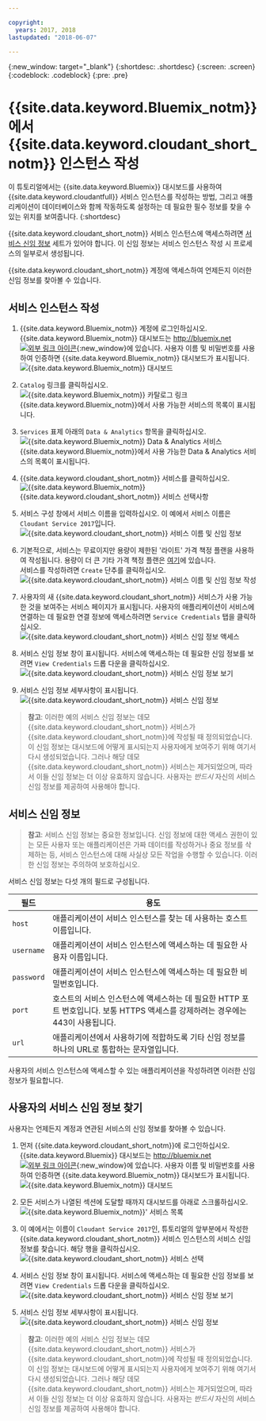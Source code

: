 ```yaml
---

copyright:
  years: 2017, 2018
lastupdated: "2018-06-07"

---
```


{:new_window: target="_blank"}
{:shortdesc: .shortdesc}
{:screen: .screen}
{:codeblock: .codeblock}
{:pre: .pre}

# {{site.data.keyword.Bluemix_notm}}에서 {{site.data.keyword.cloudant_short_notm}} 인스턴스 작성

이 튜토리얼에서는 {{site.data.keyword.Bluemix}} 대시보드를 사용하여 {{site.data.keyword.cloudantfull}} 서비스 인스턴스를 작성하는 방법,
그리고 애플리케이션이 데이터베이스와 함께 작동하도록 설정하는 데 필요한 필수 정보를 찾을 수 있는 위치를 보여줍니다.
{:shortdesc}

{{site.data.keyword.cloudant_short_notm}} 서비스 인스턴스에 액세스하려면 [서비스 신임 정보](#the-service-credentials) 세트가 있어야 합니다. 이 신임 정보는 서비스 인스턴스 작성 시 프로세스의 일부로서 생성됩니다.

{{site.data.keyword.cloudant_short_notm}} 계정에 액세스하여 언제든지 이러한 신임 정보를 찾아볼 수 있습니다.

## 서비스 인스턴스 작성

1.  {{site.data.keyword.Bluemix_notm}} 계정에 로그인하십시오.<br/>
{{site.data.keyword.Bluemix_notm}} 대시보드는
    [http://bluemix.net ![외부 링크 아이콘](../images/launch-glyph.svg "외부 링크 아이콘")](http://bluemix.net){:new_window}에 있습니다.
    사용자 이름 및 비밀번호를 사용하여 인증하면 {{site.data.keyword.Bluemix_notm}} 대시보드가 표시됩니다.<br/>
    ![{{site.data.keyword.Bluemix_notm}} 대시보드](images/img0001.png)

2.  `Catalog` 링크를 클릭하십시오.<br/>
    ![{{site.data.keyword.Bluemix_notm}} 카탈로그 링크](images/img0002.png)<br/>
    {{site.data.keyword.Bluemix_notm}}에서 사용 가능한 서비스의 목록이 표시됩니다.

3.  `Services` 표제 아래의 `Data & Analytics` 항목을 클릭하십시오.<br/>
    ![{{site.data.keyword.Bluemix_notm}} Data & Analytics 서비스](images/img0003.png)<br/>
    {{site.data.keyword.Bluemix_notm}}에서 사용 가능한 Data & Analytics 서비스의 목록이 표시됩니다.

4.  {{site.data.keyword.cloudant_short_notm}} 서비스를 클릭하십시오.<br>
    ![{{site.data.keyword.Bluemix_notm}} {{site.data.keyword.cloudant_short_notm}} 서비스 선택사항](images/img0004.png)

5.  서비스 구성 창에서 서비스 이름을 입력하십시오.
    이 예에서 서비스 이름은 `Cloudant Service 2017`입니다.<br/>
    ![{{site.data.keyword.cloudant_short_notm}} 서비스 이름 및 신임 정보](images/img0005.png)

6.  기본적으로, 서비스는 무료이지만 용량이 제한된 '라이트' 가격 책정 플랜을 사용하여 작성됩니다.
    용량이 더 큰 기타 가격 책정 플랜은 [여기](../offerings/bluemix.html)에 있습니다.<br/>
    서비스를 작성하려면 `Create` 단추를 클릭하십시오.<br/>
    ![{{site.data.keyword.cloudant_short_notm}} 서비스 이름 및 신임 정보 작성](images/img0006.png)

7.  사용자의 새 {{site.data.keyword.cloudant_short_notm}} 서비스가 사용 가능한 것을 보여주는 서비스 페이지가 표시됩니다.
    사용자의 애플리케이션이 서비스에 연결하는 데 필요한 연결 정보에 액세스하려면 `Service Credentials` 탭을 클릭하십시오.<br/>
    ![{{site.data.keyword.cloudant_short_notm}} 서비스 신임 정보 액세스](images/img0007.png)

8.  서비스 신임 정보 창이 표시됩니다.
    서비스에 액세스하는 데 필요한 신임 정보를 보려면
    `View Credentials` 드롭 다운을 클릭하십시오.<br/>
    ![{{site.data.keyword.cloudant_short_notm}} 서비스 신임 정보 보기](images/img0008.png)

9.  서비스 신임 정보 세부사항이 표시됩니다.<br/>
    ![{{site.data.keyword.cloudant_short_notm}} 서비스 신임 정보](images/img0009.png)

>   **참고**: 이러한 예의 서비스 신임 정보는
    데모 {{site.data.keyword.cloudant_short_notm}} 서비스가 {{site.data.keyword.cloudant_short_notm}}에 작성될 때 정의되었습니다.
    이 신임 정보는 대시보드에 어떻게 표시되는지 사용자에게 보여주기 위해 여기서 다시 생성되었습니다.
    그러나 해당 데모 {{site.data.keyword.cloudant_short_notm}} 서비스는 제거되었으며,
    따라서 이들 신임 정보는 더 이상 유효하지 않습니다. 사용자는
    _반드시_ 자신의 서비스 신임 정보를 제공하여 사용해야 합니다.

## 서비스 신임 정보

>   **참고**: 서비스 신임 정보는 중요한 정보입니다.
    신임 정보에 대한 액세스 권한이 있는 모든 사용자 또는 애플리케이션은
    가짜 데이터를 작성하거나 중요 정보를 삭제하는 등, 서비스 인스턴스에 대해
    사실상 모든 작업을 수행할 수 있습니다.
    이러한 신임 정보는 주의하여 보호하십시오.

서비스 신임 정보는 다섯 개의 필드로 구성됩니다.

필드      |용도
-----------|--------
`host`     |애플리케이션이 서비스 인스턴스를 찾는 데 사용하는 호스트 이름입니다.
`username` |애플리케이션이 서비스 인스턴스에 액세스하는 데 필요한 사용자 이름입니다.
`password` |애플리케이션이 서비스 인스턴스에 액세스하는 데 필요한 비밀번호입니다.
`port`     |호스트의 서비스 인스턴스에 액세스하는 데 필요한 HTTP 포트 번호입니다. 보통 HTTPS 액세스를 강제하려는 경우에는 443이 사용됩니다.
`url`      |애플리케이션에서 사용하기에 적합하도록 기타 신임 정보를 하나의 URL로 통합하는 문자열입니다.

사용자의 서비스 인스턴스에 액세스할 수 있는 애플리케이션을 작성하려면 이러한 신임 정보가 필요합니다.

## 사용자의 서비스 신임 정보 찾기

사용자는 언제든지 계정과 연관된 서비스의 신임 정보를 찾아볼 수 있습니다.

1.  먼저 {{site.data.keyword.cloudant_short_notm}}에 로그인하십시오.
    {{site.data.keyword.Bluemix}} 대시보드는
    [http://bluemix.net ![외부 링크 아이콘](../images/launch-glyph.svg "외부 링크 아이콘")](http://bluemix.net){:new_window}에 있습니다.
    사용자 이름 및 비밀번호를 사용하여 인증하면 {{site.data.keyword.Bluemix_notm}} 대시보드가 표시됩니다.<br/>
    ![{{site.data.keyword.Bluemix_notm}} 대시보드](images/img0001.png)

2.  모든 서비스가 나열된 섹션에 도달할 때까지 대시보드를 아래로 스크롤하십시오.<br/>
    ![{{site.data.keyword.Bluemix_notm}}' 서비스 목록](images/img0010.png)

3.  이 예에서는 이름이 `Cloudant Service 2017`인, 튜토리얼의 앞부분에서 작성한
    {{site.data.keyword.cloudant_short_notm}} 서비스 인스턴스의 서비스 신임 정보를 찾습니다.
    해당 행을 클릭하십시오.<br/>
    ![{{site.data.keyword.cloudant_short_notm}} 서비스 선택](images/img0011.png)

3.  서비스 신임 정보 창이 표시됩니다.
    서비스에 액세스하는 데 필요한 신임 정보를 보려면
    `View Credentials` 드롭 다운을 클릭하십시오.<br/>
    ![{{site.data.keyword.cloudant_short_notm}} 서비스 신임 정보 보기](images/img0008.png)

4.  서비스 신임 정보 세부사항이 표시됩니다.<br/>
    ![{{site.data.keyword.cloudant_short_notm}} 서비스 신임 정보](images/img0009.png)

>   **참고**: 이러한 예의 서비스 신임 정보는
    데모 {{site.data.keyword.cloudant_short_notm}} 서비스가 {{site.data.keyword.cloudant_short_notm}}에 작성될 때 정의되었습니다.
    이 신임 정보는 대시보드에 어떻게 표시되는지 사용자에게 보여주기 위해 여기서 다시 생성되었습니다.
    그러나 해당 데모 {{site.data.keyword.cloudant_short_notm}} 서비스는 제거되었으며,
    따라서 이들 신임 정보는 더 이상 유효하지 않습니다. 사용자는
    _반드시_ 자신의 서비스 신임 정보를 제공하여 사용해야 합니다.
